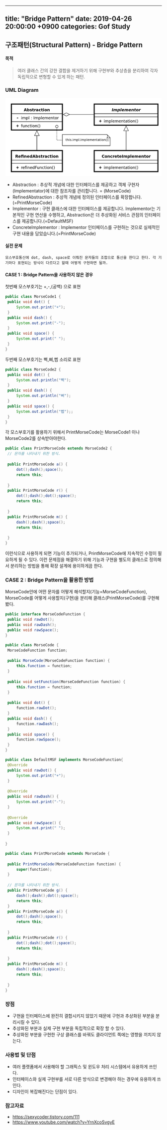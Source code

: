 -  ---
   title: "Bridge Pattern"
   date: 2019-04-26 20:00:00 +0900
   categories: Gof Study
   ---

   ## 구조패턴(Structural Pattern) - Bridge Pattern

   

   #### 목적

   >  여러 클래스 간의 강한 결합을 제거하기 위해 구현부와 추상층을 분리하여 각자 독립적으로 변형할 수 있게 하는 패턴.

   

   ### UML Diagram

   ![1556276032248](assets/img/1556276032248.png)

   

   -  Abstraction : 추상적 개념에 대한 인터페이스를 제공하고 객체 구현자(Implementator)에 대한 참조자를 관리합니다. = (MorseCode)
   -  RefinedAbstraction : 추상적 개념에 정의된 인터페이스를 확장합니다.(=PrintMorseCode)
   -  Implementor : 구현 클래스에 대한 인터페이스를 제공합니다. Implementor는 기본적인 구현 연산을 수행하고, Abstraction은 더 추상화된 서비스 관점의 인터페이스를 제공합니다.(=DefaultMSF)
   -  ConcreteImplementor : Implementor 인터페이스를 구현하는 것으로 실제적인 구현 내용을 담았습니다.(=PrintMorseCode)

   

   #### 실전 문제 

    모스부호통신에 dot, dash, space로 이뤄진 문자들의 조합으로 통신을 한다고 한다. 각 기기마다 표현되는 방식이 다르다고 할때 어떻게 구현하면 될까.

   

   #### CASE 1 : Bridge Pattern을 사용하지 않은 경우

   첫번째 모스부호기는 +,-,(공백) 으로 표현

   ```java
   public class MorseCode1 {
   	public void dot() {
   		System.out.print("+");
   	}
   	public void dash() {
   		System.out.print("-");
   	}
   	public void space() {
   		System.out.print(" ");
   	}
   }
   ```

   

   두번째 모스부호기는 삑,삐,삡 소리로 표현

   ```java
   public class MorseCode2 {
   	public void dot() {
   		System.out.println("삑");
   	}
   	public void dash() {
   		System.out.println("삐");
   	}
   	public void space() {
   		System.out.println("삡");;
   	}
   }
   ```

   

   각 모스부호기를 활용하기 위해서 PrintMorseCode는 MorseCode1 이나 MorseCode2를 상속받아야한다.

   ```java
   public class PrintMorseCode extends MorseCode2 {
   	// 문자를 나타내기 위한 방식.
   
   	public PrintMorseCode a() {
   		dot();dash();space();
   		return this;
   
   	}
   	public PrintMorseCode r() {
   		dot();dash();dot();space();
   		return this;
   
   	}
   	public PrintMorseCode m() {
   		dash();dash();space();
   		return this;
   
   	}
   }
   ```

   

   이런식으로 사용하게 되면 기능이 추가되거나, PrintMorseCode에 지속적인 수정이 필요하게 될 수 있다. 이런 문제점을 해결하기 위해 기능과 구현을 별도의 클래스로 정의해서 분리하는 방법을 통해 확장 설계에 용이하게끔 한다.

   

   ### CASE 2 : Bridge Pattern을 활용한 방법

   MorseCode안에 어떤 문자를 어떻게 해석할지(기능=MorseCodeFunction), MorseCode를 어떻게 사용할지(구현)을 분리해 클래스(PrintMorseCode)를 구현해봤다.

   ```java
   public interface MorseCodeFunction {
   	public void rawDot();
   	public void rawDash();
   	public void rawSpace();
   }
   ```

   ```java
   public class MorseCode {
   	MorseCodeFunction function;
   	
   	public MorseCode(MorseCodeFunction function) {
   		this.function = function;
   	}
   	
   	public void setFunction(MorseCodeFunction function) {
   		this.function = function;
   	}
   	
   	public void dot() {
   		function.rawDot();
   	}
   	public void dash() {
   		function.rawDash();
   	}
   	public void space() { 
   		function.rawSpace();
   	}
   }
   
   ```

   

   ```java
   public class DefaultMSF implements MorseCodeFunction{
   	@Override
   	public void rawDot() {
   		System.out.print("+");
   	}
   
   	@Override
   	public void rawDash() {
   		System.out.print("-");
   	}
   
   	@Override
   	public void rawSpace() {
   		System.out.print(" ");
   	}
   	
   }
   ```

   

   ```java
   public class PrintMorseCode extends MorseCode {
   	
   	public PrintMorseCode(MorseCodeFunction function) {
   		super(function);
   	}
   	
   	// 문자를 나타내기 위한 방식.
   	public PrintMorseCode g() {
   		dash();dash();dot();space();
   		return this;
   	}
   	public PrintMorseCode a() {
   		dot();dash();space();
   		return this;
   
   	}
   	public PrintMorseCode r() {
   		dot();dash();dot();space();
   		return this;
   
   	}
   	public PrintMorseCode m() {
   		dash();dash();space();
   		return this;
   
   	}
   }
   ```

   

   ### 장점

   -  구현을 인터페이스에 완전히 결합시키지 않았기 때문에 구현과 추상화된 부분을 분리시킬 수 있다.
   -  추상화된 부분과 실제 구현 부분을 독립적으로 확장 할 수 있다.
   -  추상화된 부분을 구현한 구상 클래스를 바꿔도 클라이언트 쪽에는 영향을 끼치지 않는다.

   

   ### 사용법 및 단점

   -  여러 플랫폼에서 사용해야 할 그래픽스 및 윈도우 처리 시스템에서 유용하게 쓰인다.
   -  인터페이스와 실제 구현부를 서로 다른 방식으로 변경해야 하는 경우에 유용하게 쓰인다.
   -  디자인이 복잡해진다는 단점이 있다.

   

   ### 참고자료

   -  <https://sexycoder.tistory.com/111>
   -  <https://www.youtube.com/watch?v=YrnXcoSvgyE>